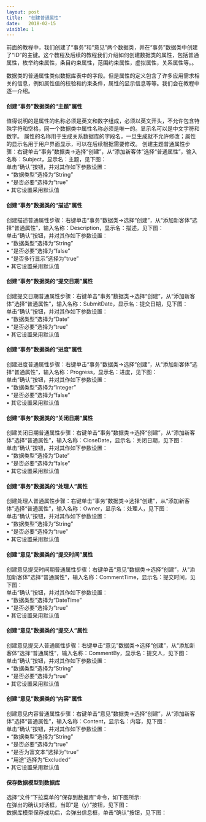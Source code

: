 ```yaml
---
layout: post
title:  "创建普通属性"
date:   2018-02-15
visible: 1
---
```


前面的教程中，我们创建了“事务”和“意见”两个数据类，并在“事务”数据类中创建了“ID”的主键。这个教程及后续的教程我们介绍如何创建数据类的属性，包括普通属性，枚举约束属性，条目约束属性，范围约束属性，虚拟属性，关系属性等。。

数据类的普通属性类似数据库表中的字段。但是属性的定义包含了许多应用需求相关的信息，例如属性值的校验和约束条件，属性的显示信息等等。我们会在教程中逐一介绍。

#### 创建“事务”数据类的“主题”属性

值得说明的是属性的名称必须是英文和数字组成，必须以英文开头，不允许包含特殊字符和空格，同一个数据类中属性名称必须是唯一的。显示名可以是中文字符和数字。
属性的名称用于生成关系数据库的字段名，一旦生成就不允许修改；属性的显示名用于用户界面显示，可以在后续根据需要修改。
创建主题普通属性步骤：右键单击“事务”数据类→选择“创建”，从“添加新客体”选择“普通属性”，输入名称：Subject，显示名：主题，见下图：
<img src="{{'/assets/img/2018-2-15 创建主题普通属性A.png' | prepend: site.baseurl }}" alt=""><br>
单击“确认”按钮，并对其作如下参数设置：<br>
•	“数据类型”选择为“String”<br>
•	“是否必要”选择为“true”<br>
•	其它设置采用默认值<br>

#### 创建“事务”数据类的“描述”属性
创建描述普通属性步骤：右键单击“事务”数据类→选择“创建”，从“添加新客体”选择“普通属性”，输入名称：Description，显示名：描述，见下图：
<img src="{{'/assets/img/2018-2-15 创建描述普通属性.png' | prepend: site.baseurl }}" alt=""><br>
单击“确认”按钮，并对其作如下参数设置：<br>
•	“数据类型”选择为“String”<br>
•	“是否必要”选择为“false”<br>
•	“是否多行显示”选择为“true”<br>
•	其它设置采用默认值<br>

#### 创建“事务”数据类的“提交日期”属性
创建提交日期普通属性步骤：右键单击“事务”数据类→选择“创建”，从“添加新客体”选择“普通属性”，输入名称：SubmitDate，显示名：提交日期，见下图：
<img src="{{'/assets/img/2018-2-15 创建提交日期普通属性A.png' | prepend: site.baseurl }}" alt=""><br>
单击“确认”按钮，并对其作如下参数设置：<br>
•	“数据类型”选择为“Date”<br>
•	“是否必要”选择为“true”<br>
•	其它设置采用默认值<br>

#### 创建“事务”数据类的“进度”属性
创建进度普通属性步骤：右键单击“事务”数据类→选择“创建”，从“添加新客体”选择“普通属性”，输入名称：Progress，显示名：进度，见下图：
<img src="{{'/assets/img/2018-2-15 创建进度普通属性A.png' | prepend: site.baseurl }}" alt=""><br>
单击“确认”按钮，并对其作如下参数设置：<br>
•	“数据类型”选择为“Integer”<br>
•	“是否必要”选择为“false”<br>
•	其它设置采用默认值<br>

#### 创建“事务”数据类的“关闭日期”属性
创建关闭日期普通属性步骤：右键单击“事务”数据类→选择“创建”，从“添加新客体”选择“普通属性”，输入名称：CloseDate，显示名：关闭日期，见下图：
<img src="{{'/assets/img/2018-2-15 创建关闭日期普通属性A.png' | prepend: site.baseurl }}" alt=""><br>
单击“确认”按钮，并对其作如下参数设置：<br>
•	“数据类型”选择为“Date”<br>
•	“是否必要”选择为“false”<br>
•	其它设置采用默认值<br>

#### 创建“事务”数据类的“处理人”属性
创建处理人普通属性步骤：右键单击“事务”数据类→选择“创建”，从“添加新客体”选择“普通属性”，输入名称：Owner，显示名：处理人，见下图：
<img src="{{'/assets/img/2018-2-15 创建处理人普通属性A.png' | prepend: site.baseurl }}" alt=""><br>
单击“确认”按钮，并对其作如下参数设置：<br>
•	“数据类型”选择为“String”<br>
•	“是否必要”选择为“true”<br>
•	其它设置采用默认值<br>

#### 创建“意见”数据类的“提交时间”属性
创建意见提交时间期普通属性步骤：右键单击“意见”数据类→选择“创建”，从“添加新客体”选择“普通属性”，输入名称：CommentTime，显示名：提交时间，见下图：
<img src="{{'/assets/img/2018-2-15 创建意见提交时间普通属性.png' | prepend: site.baseurl }}" alt=""><br>
单击“确认”按钮，并对其作如下参数设置：<br>
•	“数据类型”选择为“DateTime”<br>
•	“是否必要”选择为“true”<br>
•	其它设置采用默认值<br>

#### 创建“意见”数据类的“提交人”属性
创建意见提交人普通属性步骤：右键单击“意见”数据类→选择“创建”，从“添加新客体”选择“普通属性”，输入名称：CommentBy，显示名：提交人，见下图：
<img src="{{'/assets/img/2018-2-15 创建意见提交人普通属性.png' | prepend: site.baseurl }}" alt=""><br>
单击“确认”按钮，并对其作如下参数设置：<br>
•	“数据类型”选择为“String”<br>
•	“是否必要”选择为“true”<br>
•	其它设置采用默认值<br>

#### 创建“意见”数据类的“内容”属性
创建意见内容普通属性步骤：右键单击“意见”数据类→选择“创建”，从“添加新客体”选择“普通属性”，输入名称：Content，显示名：内容，见下图：
<img src="{{'/assets/img/2018-2-15 创建意见内容普通属性.png' | prepend: site.baseurl }}" alt=""><br>
单击“确认”按钮，并对其作如下参数设置：<br>
•	“数据类型”选择为“String”<br>
•	“是否必要”选择为“true”<br>
•	“是否为富文本”选择为“true”<br>
•	“用途”选择为“Excluded”<br>
•	其它设置采用默认值<br>

#### 保存数据模型到数据库
选择“文件”下拉菜单的“保存到数据库”命令，如下图所示:
<img src="{{'/assets/img/2018-2-15 保存数据模型到数据库1.png' | prepend: site.baseurl }}" alt=""><br>
在弹出的确认对话框，当即“是（y）”按钮，见下图：
<img src="{{'/assets/img/2018-2-15 保存数据模型到数据库2.png' | prepend: site.baseurl }}" alt=""><br>
数据库模型保存成功后，会弹出信息框，单击“确认”按钮，见下图：
<img src="{{'/assets/img/2018-2-15 保存数据模型到数据库3.png' | prepend: site.baseurl }}" alt=""><br>

